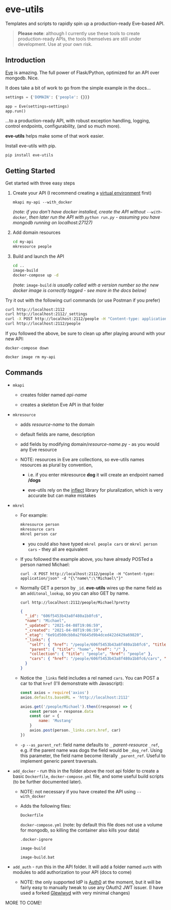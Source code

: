 # eve-utils
Templates and scripts to rapidly spin up a production-ready Eve-based API.

> **Please note**:  although I currently use these tools to create production-ready APIs, the tools themselves are still under development.  Use at your own risk.



## Introduction

[Eve](https://docs.python-eve.org/en/stable/) is amazing.  The full power of Flask/Python, optimized for an API over mongodb.  Nice.

It does take a bit of work to go from the simple example in the docs...

```python
settings = {'DOMAIN': {'people': {}}}

app = Eve(settings=settings)
app.run()
```

...to a production-ready API, with robust exception handling, logging, control endpoints, configurability, (and so much more).

**eve-utils** helps make some of that work easier.

Install eve-utils with pip. 

`pip install eve-utils`

## Getting Started

Get started with three easy steps

1. Create your API (I recommend creating a [virtual environment](https://realpython.com/python-virtual-environments-a-primer/) first)

   `mkapi my-api --with_docker`

   *(note: if you don't have docker installed, create the API without `--with-docker`, then later run the API with `python run.py` - assuming you have mongodb running on localhost:27127)*

   

2. Add domain resources

   ```bash
   cd my-api
   mkresource people
   ```

   

3. Build and launch the API

   ```bash
   cd ..
   image-build
   docker-compose up -d
   ```

   *(note:* `image-build` *is usually called with a version number so the new docker image is correctly tagged - see more in the docs below)*



Try it out with the following curl commands (or use Postman if you prefer)

```bash
curl http://localhost:2112
curl http://localhost:2112/_settings
curl -X POST http://localhost:2112/people -H "Content-type: application/json" -d "{\"name\":\"Michael\"}"
curl http://localhost:2112/people
```



If you followed the above, be sure to clean up after playing around with your new API:

`docker-compose down`

`docker image rm my-api`



## Commands

* `mkapi` <api-name>

  * creates folder named *api-name*

  * creates a skeleton Eve API in that folder

    

* `mkresource` <resource-name>

  * adds *resource-name* to the domain

  * default fields are name, description

  * add fields by modifying domain/*resource-name*.py - as you would any Eve resource

  * NOTE: resources in Eve are collections, so eve-utils names resources as plural by convention, 

    * i.e. if you enter mkresource **dog** it will create an endpoint named **/dogs**

    * eve-utils rely on the [inflect](https://pypi.org/project/inflect/) library for pluralization, which is very accurate but can make mistakes

      

* `mkrel` <parent-resource> <child-resource>

  * For example:

    ```bash
    mkresource person
    mkresource cars
    mkrel person car
    ```

    * you could also have typed `mkrel people cars` or `mkrel person cars` - they all are equivalent

  * If you followed the example above, you have already POSTed a person named Michael:

    `curl -X POST http://localhost:2112/people -H "Content-type: application/json" -d "{\"name\":\"Michael\"}"`

  * Normally GET a person by `_id`.   **eve-utils** wires up the name field as an `additonal_lookup`, so you can also GET by name.

    `curl http://localhost:2112/people/Michael?pretty`

    ```json
    {
      "_id": "606f5453b43a8f480a1b8fc6",
      "name": "Michael",
      "_updated": "2021-04-08T19:06:59",
      "_created": "2021-04-08T19:06:59",
      "_etag": "6e91d500cbb0a2f6645d9b4dced422d429a69820",
      "_links": {
        "self": { "href": "/people/606f5453b43a8f480a1b8fc6", "title": "person" },
        "parent": { "title": "home", "href": "/" },
        "collection": { "title": "people", "href": "people" },
        "cars": { "href": "/people/606f5453b43a8f480a1b8fc6/cars", "title": "cars" }
      }
    }
    ```

  * Notice the `_links` field includes a rel named `cars`.  You can POST a car to that `href` (I'll demonstrate with Javascript):

    ```javascript
    const axios = require('axios')
    axios.defaults.baseURL = 'http://localhost:2112'
    
    axios.get('/people/Michael').then((response) => {
        const person = response.data
        const car = {
            name: 'Mustang'
        }
        axios.post(person._links.cars.href, car)
    })
    ```

  * `-p` `--as_parent_ref`:  field name defaults to `_` *parent-resource* `_ref`, e.g. if the parent name was dogs the field would be `_dog_ref`.  Using this parameter, the field name become literally `_parent_ref`.  Useful to implement generic parent traversals.

  

* `add_docker` <api-name> - run this in the folder above the root api folder to create a basic `Dockerfile`, `docker-compose.yml` file, and some useful build scripts (to be further documented later).

  * NOTE: not necessary if you have created the API using `--with_docker`

  * Adds the following files:

    `Dockerfile`

    `docker-compose.yml` (note: by default this file does not use a volume for mongodb, so killing the container also kills your data)

    `.docker-ignore`

    `image-build`

    `image-build.bat`
    
    

*  `add_auth`  - run this in the API folder. It will add a folder named ``auth`` with modules to add authorization to your API (docs to come)

   * NOTE: the only supported IdP is [Auth0](https://auth0.com/) at the moment, but it will be fairly easy to manually tweak to use any OAuth2 JWT issuer. (I have used a forked [Glewlwyd](https://github.com/babelouest/glewlwyd) with very minimal changes)
   
     


MORE TO COME!

